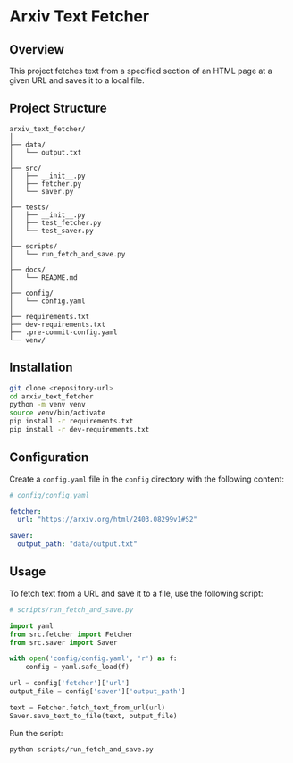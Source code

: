 # Arxiv Text Fetcher

## Overview

This project fetches text from a specified section of an HTML page at a given URL and saves it to a local file.

## Project Structure

```
arxiv_text_fetcher/
│
├── data/
│   └── output.txt
│
├── src/
│   ├── __init__.py
│   ├── fetcher.py
│   └── saver.py
│
├── tests/
│   ├── __init__.py
│   ├── test_fetcher.py
│   └── test_saver.py
│
├── scripts/
│   └── run_fetch_and_save.py
│
├── docs/
│   └── README.md
│
├── config/
│   └── config.yaml
│
├── requirements.txt
├── dev-requirements.txt
├── .pre-commit-config.yaml
└── venv/
```

## Installation

```bash
git clone <repository-url>
cd arxiv_text_fetcher
python -m venv venv
source venv/bin/activate
pip install -r requirements.txt
pip install -r dev-requirements.txt
```

## Configuration

Create a `config.yaml` file in the `config` directory with the following content:

```yaml
# config/config.yaml

fetcher:
  url: "https://arxiv.org/html/2403.08299v1#S2"

saver:
  output_path: "data/output.txt"
```

## Usage

To fetch text from a URL and save it to a file, use the following script:

```python
# scripts/run_fetch_and_save.py

import yaml
from src.fetcher import Fetcher
from src.saver import Saver

with open('config/config.yaml', 'r') as f:
    config = yaml.safe_load(f)

url = config['fetcher']['url']
output_file = config['saver']['output_path']

text = Fetcher.fetch_text_from_url(url)
Saver.save_text_to_file(text, output_file)
```

Run the script:

```bash
python scripts/run_fetch_and_save.py
```